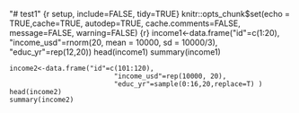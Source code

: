"# test1" 
{r setup, include=FALSE, tidy=TRUE}
knitr::opts_chunk$set(echo = TRUE,cache=TRUE, 
                      autodep=TRUE, cache.comments=FALSE,
                      message=FALSE, warning=FALSE)
                      {r}
income1<-data.frame("id"=c(1:20),
                          "income_usd"=rnorm(20, mean = 10000, 
                                             sd = 10000/3), 
                          "educ_yr"=rep(12,20))
head(income1)
summary(income1)
```
income2<-data.frame("id"=c(101:120),
                          "income_usd"=rep(10000, 20), 
                          "educ_yr"=sample(0:16,20,replace=T) )
head(income2)
summary(income2)

